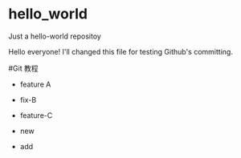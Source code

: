 # hello_world
Just a hello-world repositoy

Hello everyone! 
I'll changed this file for testing Github's committing.

#Git 教程
- feature A
- fix-B
- feature-C

- new

- add

